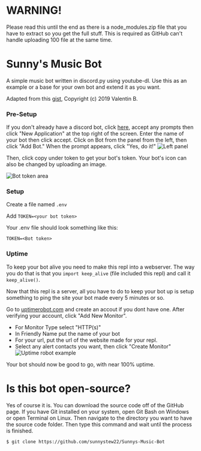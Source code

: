 # WARNING!
Please read this until the end as there is a node_modules.zip file that you have to extract so you get the full stuff. This is required as GitHub can't handle
uploading 100 file at the same time.

# Sunny's Music Bot

A simple music bot written in discord.py using youtube-dl. Use this as an example or a base for your own bot and extend it as you want. 

Adapted from this [gist](https://gist.github.com/vbe0201/ade9b80f2d3b64643d854938d40a0a2d), Copyright (c) 2019 Valentin B.

### Pre-Setup

If you don't already have a discord bot, click [here](https://discordapp.com/developers/), accept any prompts then click "New Application" at the top right of the screen.  Enter the name of your bot then click accept.  Click on Bot from the panel from the left, then click "Add Bot."  When the prompt appears, click "Yes, do it!" 
![Left panel](https://i.imgur.com/hECJYWK.png)

Then, click copy under token to get your bot's token. Your bot's icon can also be changed by uploading an image.

![Bot token area](https://i.imgur.com/da0ktMC.png)

### Setup

Create a file named `.env`

Add `TOKEN=<your bot token>`

Your .env file should look something like this:

```
TOKEN=<Bot token>
```

### Uptime

To keep your bot alive you need to make this repl into a webserver. The way you do that is that you `import keep_alive` (file included this repl) and call it `keep_alive()`.

Now that this repl is a server, all you have to do to keep your bot up is setup something to ping the site your bot made every 5 minutes or so.

Go to [uptimerobot.com](https://uptimerobot.com/) and create an accout if you dont have one.  After verifying your account, click "Add New Monitor".

+ For Monitor Type select "HTTP(s)"
+ In Friendly Name put the name of your bot
+ For your url, put the url of the website made for your repl.
+ Select any alert contacts you want, then click "Create Monitor" 
![Uptime robot example](https://i.imgur.com/Qd9LXEy.png)

Your bot should now be good to go, with near 100% uptime.

# Is this bot open-source?
Yes of course it is. You can download the source code off of the GitHub page. If you have Git installed on your system, open Git Bash on Windows or open Terminal on Linux. Then navigate to the directory you want to have the source code folder. Then type this command and wait until the process is finished.

`$ git clone https://github.com/sunnystew22/Sunnys-Music-Bot`
